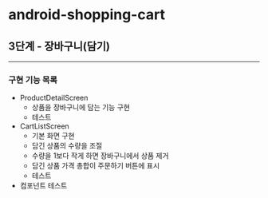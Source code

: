 # android-shopping-cart

## 3단계 - 장바구니(담기)

---

### 구현 기능 목록

- ProductDetailScreen
  - 상품을 장바구니에 담는 기능 구현
  - 테스트
- CartListScreen
  - 기본 화면 구현
  - 담긴 상품의 수량을 조절
  - 수량을 1보다 작게 하면 장바구니에서 상품 제거
  - 담긴 상품 가격 총합이 주문하기 버튼에 표시
  - 테스트
- 컴포넌트 테스트